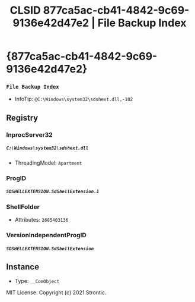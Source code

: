 ﻿---
title: "CLSID 877ca5ac-cb41-4842-9c69-9136e42d47e2 | File Backup Index"
excerpt: What is COM-Object CLSID 877ca5ac-cb41-4842-9c69-9136e42d47e2?
---

# {877ca5ac-cb41-4842-9c69-9136e42d47e2}

### `File Backup Index`
* InfoTip: `@C:\Windows\system32\sdshext.dll,-102`

## Registry


### InprocServer32

##### `C:\Windows\system32\sdshext.dll`
* ThreadingModel: `Apartment`

### ProgID

##### `SDSHELLEXTENSION.SdShellExtension.1`

### ShellFolder

* Attributes: `2685403136`

### VersionIndependentProgID

##### `SDSHELLEXTENSION.SdShellExtension`

## Instance

* Type: `__ComObject`

MIT License. Copyright (c) 2021 Strontic.


